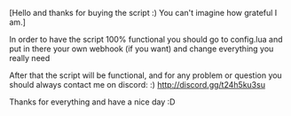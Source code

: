 [Hello and thanks for buying the script :) You can't imagine how grateful I am.]

In order to have the script 100% functional you should  go to config.lua and put in there your own webhook (if you want) and change everything you really need

After that the script will be functional, and for any problem or question you should always contact me on discord: :) 
http://discord.gg/t24h5ku3su

Thanks for everything and have a nice day :D